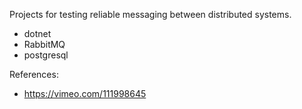 Projects for testing reliable messaging between distributed systems.

* dotnet
* RabbitMQ
* postgresql

References:
* https://vimeo.com/111998645
